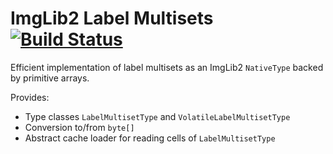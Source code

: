 # ImgLib2 Label Multisets [![Build Status](https://github.com/saalfeldlab/imglib2-label-multisets/actions/workflows/build-main.yml/badge.svg)](https://github.com/saalfeldlab/imglib2-label-multisets/actions/workflows/build-main.yml)

Efficient implementation of label multisets as an ImgLib2 `NativeType` backed by primitive arrays.

Provides:
* Type classes `LabelMultisetType` and `VolatileLabelMultisetType`
* Conversion to/from `byte[]`
* Abstract cache loader for reading cells of `LabelMultisetType`
